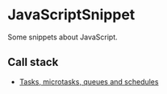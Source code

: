 # JavaScriptSnippet
Some snippets about JavaScript.



## Call stack


* [Tasks, microtasks, queues and schedules](https://jakearchibald.com/2015/tasks-microtasks-queues-and-schedules/)
